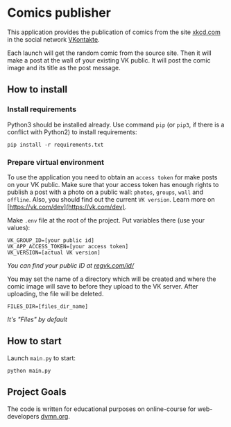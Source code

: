 # Comics publisher
This application provides the publication of comics from the site [xkcd.com](https://xkcd.com/) in the social network [VKontakte](https://vk.com/).

Each launch will get the random comic from the source site. Then it will make a post at the wall of your existing VK public. It will post the comic image and its title as the post message.

## How to install
### Install requirements
Python3 should be installed already. Use command `pip` (or `pip3`, if there is a conflict with Python2) to install requirements:
```
pip install -r requirements.txt
```
### Prepare virtual environment
To use the application you need to obtain an `access token` for make posts on your VK public. Make sure that your access token has enough rights to publish a post with a photo on a public wall: `photos`, `groups`, `wall` and `offline`. Also, you should find out the current `VK version`. Learn more on [https://vk.com/dev](https://vk.com/dev).

Make `.env` file at the root of the project. Put variables there (use your values):
```
VK_GROUP_ID=[your public id]
VK_APP_ACCESS_TOKEN=[your access token]
VK_VERSION=[actual VK version]
```
*You can find your public ID at [regvk.com/id/](https://regvk.com/id/)*

You may set the name of a directory which will be created and where the comic image will save to before they upload to the VK server. After uploading, the file will be deleted.
```
FILES_DIR=[files_dir_name]
```
*It's "Files" by default*

## How to start
Launch `main.py` to start:
```
python main.py
```

## Project Goals
The code is written for educational purposes on online-course for web-developers [dvmn.org](https://dvmn.org).
